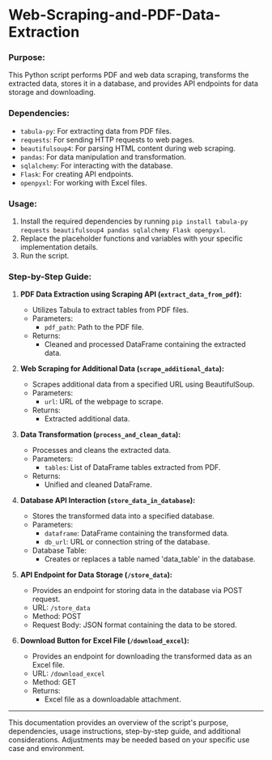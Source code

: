 # Web-Scraping-and-PDF-Data-Extraction


### Purpose:
This Python script performs PDF and web data scraping, transforms the extracted data, stores it in a database, and provides API endpoints for data storage and downloading.

### Dependencies:
- `tabula-py`: For extracting data from PDF files.
- `requests`: For sending HTTP requests to web pages.
- `beautifulsoup4`: For parsing HTML content during web scraping.
- `pandas`: For data manipulation and transformation.
- `sqlalchemy`: For interacting with the database.
- `Flask`: For creating API endpoints.
- `openpyxl`: For working with Excel files.

### Usage:
1. Install the required dependencies by running `pip install tabula-py requests beautifulsoup4 pandas sqlalchemy Flask openpyxl`.
2. Replace the placeholder functions and variables with your specific implementation details.
3. Run the script.

### Step-by-Step Guide:

1. **PDF Data Extraction using Scraping API (`extract_data_from_pdf`):**
   - Utilizes Tabula to extract tables from PDF files.
   - Parameters:
     - `pdf_path`: Path to the PDF file.
   - Returns:
     - Cleaned and processed DataFrame containing the extracted data.

2. **Web Scraping for Additional Data (`scrape_additional_data`):**
   - Scrapes additional data from a specified URL using BeautifulSoup.
   - Parameters:
     - `url`: URL of the webpage to scrape.
   - Returns:
     - Extracted additional data.

3. **Data Transformation (`process_and_clean_data`):**
   - Processes and cleans the extracted data.
   - Parameters:
     - `tables`: List of DataFrame tables extracted from PDF.
   - Returns:
     - Unified and cleaned DataFrame.

4. **Database API Interaction (`store_data_in_database`):**
   - Stores the transformed data into a specified database.
   - Parameters:
     - `dataframe`: DataFrame containing the transformed data.
     - `db_url`: URL or connection string of the database.
   - Database Table:
     - Creates or replaces a table named 'data_table' in the database.

5. **API Endpoint for Data Storage (`/store_data`):**
   - Provides an endpoint for storing data in the database via POST request.
   - URL: `/store_data`
   - Method: POST
   - Request Body: JSON format containing the data to be stored.

6. **Download Button for Excel File (`/download_excel`):**
   - Provides an endpoint for downloading the transformed data as an Excel file.
   - URL: `/download_excel`
   - Method: GET
   - Returns:
     - Excel file as a downloadable attachment.

---

This documentation provides an overview of the script's purpose, dependencies, usage instructions, step-by-step guide, and additional considerations. Adjustments may be needed based on your specific use case and environment.
